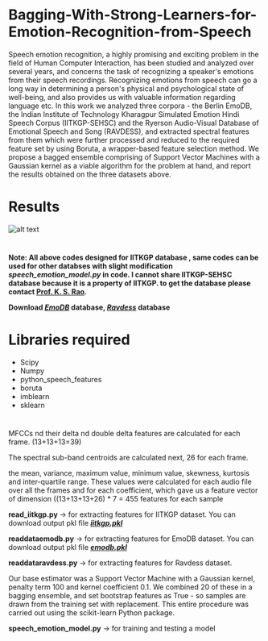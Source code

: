 # Bagging-With-Strong-Learners-for-Emotion-Recognition-from-Speech

Speech emotion recognition, a highly promising and exciting problem in the field of Human Computer Interaction, has been studied and analyzed over several years, and concerns the task of recognizing a speaker's emotions from their speech recordings. Recognizing emotions from speech can go a long way in determining a person's physical and psychological state of well-being, and also provides us with valuable information regarding language etc. In this work we analyzed three corpora - the Berlin EmoDB, the Indian Institute of Technology Kharagpur Simulated Emotion Hindi Speech Corpus (IITKGP-SEHSC) and the Ryerson Audio-Visual Database of Emotional Speech and Song (RAVDESS), and extracted spectral features from them which were further processed and reduced to the required feature set by using Boruta, a wrapper-based feature selection method. We propose a bagged ensemble comprising of Support Vector Machines with a Gaussian kernel as a viable algorithm for the problem at hand, and report the results obtained on the three datasets above.

# Results

![alt text](https://github.com/cpankajr/Bagging-With-Strong-Learners-for-Emotion-Recognition-from-Speech/blob/master/results.png)

#
**Note: All above codes designed for IITKGP database , same codes can be used for other databses with slight modification _speech_emotion_model.py_ in code. I cannot share IITKGP-SEHSC database because it is a property of IITKGP. to get the database please contact [Prof. K. S. Rao](http://cse.iitkgp.ac.in/~ksrao/).**

**Download [_EmoDB_](https://drive.google.com/open?id=16LtD3SQuMral216YyB6pyRd6DXHWhWTX) database, [_Ravdess_](https://drive.google.com/drive/folders/118PZOuTN_2a-PwyQS1ZDZ7ZjnNoSoOS9?usp=sharing) database**

# Libraries required 

 - Scipy
 - Numpy
 - python_speech_features 
 - boruta
 - imblearn
 - sklearn

#
MFCCs nd their delta nd double delta features are calculated for each frame. (13+13+13=39)

The spectral sub-band centroids are calculated next, 26 for each frame.

the mean, variance, maximum value, minimum value, skewness, kurtosis and inter-quartile range. These values were calculated for each audio file over all the frames and for each coefficient, which gave us a feature vector of dimension \((13+13+13+26) * 7 = 455 features for each sample

**read_iitkgp.py** -> for extracting features for IITKGP dataset. You can download output pkl file [**_iitkgp.pkl_**](https://drive.google.com/file/d/13zgi98yDhnyfItsExnnRy3m8xRWzncQ8/view?usp=sharing)

**readdataemodb.py** ->	for extracting features for EmoDB dataset. You can download output pkl file [**_emodb.pkl_**](https://drive.google.com/file/d/11lHqfcD4r99RfR275r2RZiJnDfL1fngt/view?usp=sharing)

**readdataravdess.py** -> for extracting features for Ravdess dataset.

Our base estimator was a Support Vector Machine with a Gaussian kernel, penalty term 100 and kernel coefficient 0.1. We combined 20 of these in a bagging ensemble, and set bootstrap features as True - so samples are drawn from the training set with replacement. This entire procedure was carried out using the scikit-learn Python package.

**speech_emotion_model.py** -> for training and testing a model

